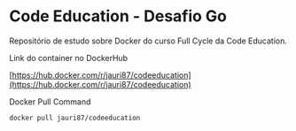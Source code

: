 # Code Education - Desafio Go
Repositório de estudo sobre Docker do curso Full Cycle da Code Education. 

Link do container no DockerHub

[https://hub.docker.com/r/jauri87/codeeducation](https://hub.docker.com/r/jauri87/codeeducation)

Docker Pull Command

```
docker pull jauri87/codeeducation
```
